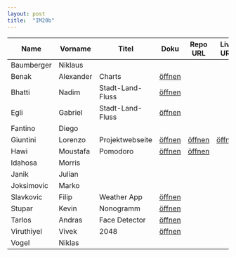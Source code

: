 ```yaml
---
layout: post
title:  "IM20b"
---
```


| Name       | Vorname   | Titel            | Doku         | Repo URL     | Live URL     | Status | Option |
| ---------- | --------- | ---------------- | ------------ | ------------ | ------------ | ------ | ------ |
| Baumberger | Niklaus   |                  |              |              |              | Spec   | JS     |
| Benak      | Alexander | Charts           | [öffnen][12] |              |              | Spec   | Python |
| Bhatti     | Nadim     | Stadt-Land-Fluss | [öffnen][13] |              |              | Spec   | JS     |
| Egli       | Gabriel   | Stadt-Land-Fluss | [öffnen][14] |              |              | Spec   | JS     |
| Fantino    | Diego     |                  |              |              |              | Spec   | Python |
| Giuntini   | Lorenzo   | Projektwebseite  | [öffnen][16] | [öffnen][36] | [öffnen][56] | Spec   | JS     |
| Hawi       | Moustafa  | Pomodoro         | [öffnen][17] | [öffnen][37] |              | Coding | JS     |
| Idahosa    | Morris    |                  |              |              |              | Spec   | JS     |
| Janik      | Julian    |                  |              |              |              | Spec   |        |
| Joksimovic | Marko     |                  |              |              |              | Spec   | Python |
| Slavkovic  | Filip     | Weather App      | [öffnen][21] |              |              | Spec   | React  |
| Stupar     | Kevin     | Nonogramm        | [öffnen][22] |              |              | Spec   |        |
| Tarlos     | Andras    | Face Detector    | [öffnen][23] |              |              | Spec   | React  |
| Viruthiyel | Vivek     | 2048             | [öffnen][24] |              |              | Spec   |        |
| Vogel      | Niklas    |                  |              |              |              | Spec   | JS     |

                                                              
[12]: doc/S4F-Projekt_Benak_Alexander_Charts.pdf
[13]: doc/S4F-Projekt_Nadim_Bhatti_Gabriel_Egli_Stadt-Land-Fluss.pdf
[14]: doc/S4F-Projekt_Nadim_Bhatti_Gabriel_Egli_Stadt-Land-Fluss.pdf

[16]: doc/S4F-Projekt_Lorenzo_Giuntini_Projektwebseite.pdf
[17]: doc/S4F-Projekt_Moustafa_Hawi_Pomodoro.pdf



[21]: doc/S4F-Projekt_Filip_Slavkovic_Weatherapp.pdf
[22]: doc/S4F-Projekt_Kevin_Stupar_Nonogramm.pdf
[23]: doc/S4F-Projekt_Andras_Tarlos_Face_Detector.pdf
[24]: doc/S4F-Projekt_Vivek_Viruthiyel_2048.pdf

[36]: https://github.com/bzz-fgict/s4f-project-Medox36
[37]: https://github.com/bzz-fgict/s4f-project-MoustafaHawii

[56]: https://giuntini.ch/projects
